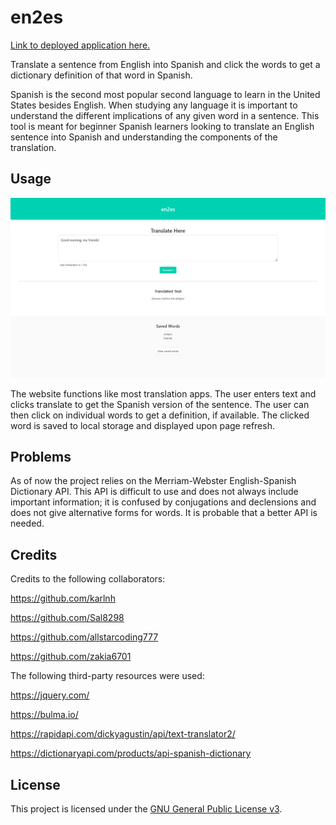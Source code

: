 # en2es

[Link to deployed application here.](https://karlnh.github.io/en2es/)

Translate a sentence from English into Spanish and click the words to get a dictionary definition of that word in Spanish.

Spanish is the second most popular second language to learn in the United States besides English. When studying any language it is important to understand the different implications of any given word in a sentence. This tool is meant for beginner Spanish learners looking to translate an English sentence into Spanish and understanding the components of the translation. 

## Usage

![Screenshot of deployed application.](https://github.com/karlnh/en2es/blob/3175d3d0a154349cbfa4813700e093195f013a43/assets/img/screenshot.png)

The website functions like most translation apps. The user enters text and clicks translate to get the Spanish version of the sentence.
The user can then click on individual words to get a definition, if available.
The clicked word is saved to local storage and displayed upon page refresh.

## Problems

As of now the project relies on the Merriam-Webster English-Spanish Dictionary API. This API is difficult to use and does not always include important information; it is confused by conjugations and declensions and does not give alternative forms for words. It is probable that a better API is needed.

## Credits

Credits to the following collaborators:

https://github.com/karlnh

https://github.com/Sal8298

https://github.com/allstarcoding777

https://github.com/zakia6701

The following third-party resources were used:

https://jquery.com/

https://bulma.io/

https://rapidapi.com/dickyagustin/api/text-translator2/

https://dictionaryapi.com/products/api-spanish-dictionary

## License

This project is licensed under the [GNU General Public License v3](https://www.gnu.org/licenses/gpl-3.0.html).

